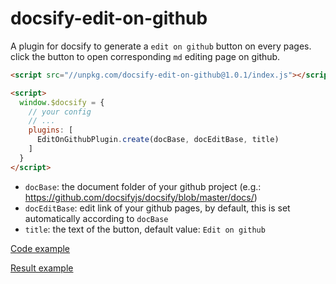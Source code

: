 # docsify-edit-on-github
A plugin for docsify to generate a `edit on github` button on every pages. click the button to open corresponding `md` editing page on github.

```html
<script src="//unpkg.com/docsify-edit-on-github@1.0.1/index.js"></script>
```

```html
<script>
  window.$docsify = {
    // your config
    // ...
    plugins: [
      EditOnGithubPlugin.create(docBase, docEditBase, title)
    ]
  }
</script>
```

* `docBase`: the document folder of your github project (e.g.: https://github.com/docsifyjs/docsify/blob/master/docs/)
* `docEditBase`: edit link of your github pages, by default, this is set automatically according to `docBase`
* `title`: the text of the button, default value: `Edit on github`

[Code example](https://github.com/njleonzhang/vue-data-tables/blob/6bb632419506a14ceff559708180883097d5afa2/docs/index.html#L179-L181)

[Result example](https://www.njleonzhang.com/vue-data-tables/#/en-us/basic)
